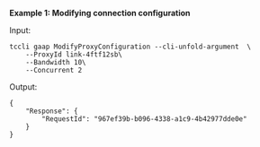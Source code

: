 **Example 1: Modifying connection configuration**



Input: 

```
tccli gaap ModifyProxyConfiguration --cli-unfold-argument  \
    --ProxyId link-4ftf12sb\
    --Bandwidth 10\
    --Concurrent 2
```

Output: 
```
{
    "Response": {
        "RequestId": "967ef39b-b096-4338-a1c9-4b42977dde0e"
    }
}
```

